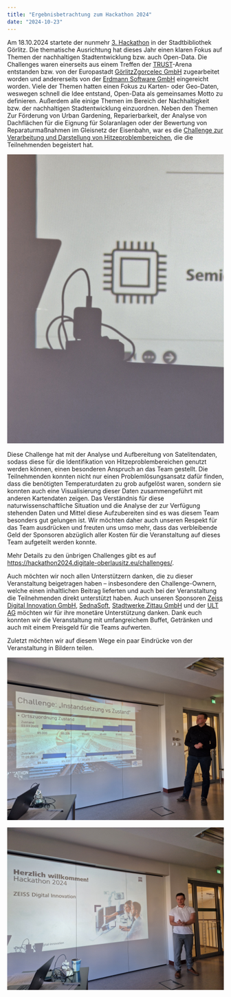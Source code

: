 ```yaml
---
title: "Ergebnisbetrachtung zum Hackathon 2024"
date: "2024-10-23"
---
```


Am 18.10.2024 startete der nunmehr [3. Hackathon](https://hackathon2024.digitale-oberlausitz.eu) in der Stadtbibliothek Görlitz. Die thematische Ausrichtung hat dieses Jahr einen klaren Fokus auf Themen der nachhaltigen Stadtentwicklung bzw. auch Open-Data. Die Challenges waren einerseits aus einem Treffen der [TRUST](https://trust-goerlitz.de/)-Arena entstanden bzw. von der Europastadt [GörlitzZgorcelec GmbH](https://www.goerlitz.de/Europastadt-GoerlitzZgorzelec.html) zugearbeitet worden und andererseits von der [Erdmann Software GmbH](https://www.erdmannsoftware.com/) eingereicht worden.
Viele der Themen hatten einen Fokus zu Karten- oder Geo-Daten, weswegen schnell die Idee entstand, Open-Data als gemeinsames Motto zu definieren. Außerdem alle einige Themen im Bereich der Nachhaltigkeit bzw. der nachhaltigen Stadtentwicklung einzuordnen. Neben den Themen Zur Förderung von Urban Gardening, Reparierbarkeit, der Analyse von Dachflächen für die Eignung für Solaranlagen oder der Bewertung von Reparaturmaßnahmen im Gleisnetz der Eisenbahn, war es die [Challenge zur Verarbeitung und Darstellung von Hitzeproblembereichen](https://hackathon2024.digitale-oberlausitz.eu/challenge-hitzeprobleme/), die die Teilnehmenden begeistert hat.

![Ein Schatten von einem Netzteil auf auf der Präsentation mit der Darstellung eines Micro-Chips, Schatten eines Netzteils](../../images/2024-hackathon/hackathon2024-1.jpg  "Das Abbild von Technik - Foto von Max Wielsch")

<!--more-->

Diese Challenge hat mit der Analyse und Aufbereitung von Satelitendaten, sodass diese für die Identifikation von Hitzeproblembereichen genutzt werden können, einen besonderen Anspruch an das Team gestellt. Die Teilnehmenden konnten nicht nur einen Problemlösungsansatz dafür finden, dass die benötigten Temperaturdaten zu grob aufgelöst waren, sondern sie konnten auch eine Visualisierung dieser Daten zusammengeführt mit anderen Kartendaten zeigen. Das Verständnis für diese naturwissenschaftliche Situation und die Analyse der zur Verfügung stehenden Daten und Mittel diese Aufzubereiten sind es was diesem Team besonders gut gelungen ist. Wir möchten daher auch unseren Respekt für das Team ausdrücken und freuten uns umso mehr, dass das verbleibende Geld der Sponsoren abzüglich aller Kosten für die Veranstaltung auf dieses Team aufgeteilt werden konnte.

Mehr Details zu den ünbrigen Challenges gibt es auf https://hackathon2024.digitale-oberlausitz.eu/challenges/.

Auch möchten wir noch allen Unterstützern danken, die zu dieser Veranstaltung beigetragen haben – insbesondere den Challenge-Ownern, welche einen inhaltlichen Beitrag lieferten und auch bei der Veranstaltung die Teilnehmenden direkt unterstützt haben. Auch unseren Sponsoren [Zeiss Digital Innovation GmbH](https://www.zeiss.de/digital-innovation), [SednaSoft](https://sedna-soft.de/), [Stadtwerke Zittau GmbH](https://stadtwerke-zittau.de) und der [ULT AG](https://www.ult.de/) möchten wir für ihre monetäre Unterstützung danken. Dank euch konnten wir die Veranstaltung mit umfangreichem Buffet, Getränken und auch mit einem Preisgeld für die Teams aufwerten.

Zuletzt möchten wir auf diesem Wege ein paar Eindrücke von der Veranstaltung in Bildern teilen.

![Der Challenge-Owner von Erdmann Software stellt seine Challenge vor, Challenge-Owner Erdmann](../../images/2024-hackathon/hackathon2024-2.jpg  "Herr Schwar von der Erdmann Software GmbH präsentiert seine Challenge - Foto von Max Wielsch")


![Der Sponsoring-Vertreter der Zeiss Digital Innovation GmbH präsentiert das Unternehmen, Sponsor ZDI](../../images/2024-hackathon/hackathon2024-3.jpg  "Herr Adaszewski von der Zeiss Digital Innovation GmbH präsentiert den Sponsor - Foto von Max Wielsch")







